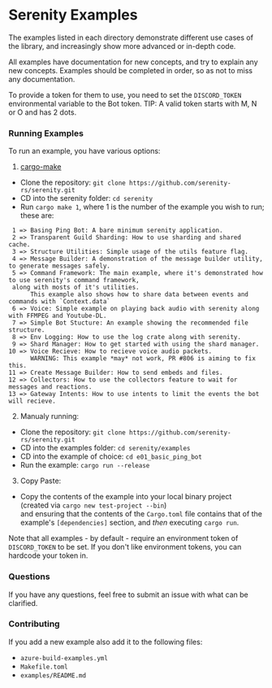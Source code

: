 # Serenity Examples

The examples listed in each directory demonstrate different use cases of the
library, and increasingly show more advanced or in-depth code.

All examples have documentation for new concepts, and try to explain any new
concepts. Examples should be completed in order, so as not to miss any
documentation.

To provide a token for them to use, you need to set the `DISCORD_TOKEN`
environmental variable to the Bot token.
TIP: A valid token starts with M, N or O and has 2 dots.

### Running Examples

To run an example, you have various options:

1. [cargo-make](https://lib.rs/crates/cargo-make)
- Clone the repository: `git clone https://github.com/serenity-rs/serenity.git`
- CD into the serenity folder: `cd serenity`
- Run `cargo make 1`, where 1 is the number of the example you wish to run; these are:
```
 1 => Basing Ping Bot: A bare minimum serenity application.
 2 => Transparent Guild Sharding: How to use sharding and shared cache.
 3 => Structure Utilities: Simple usage of the utils feature flag.
 4 => Message Builder: A demonstration of the message builder utility, to generate messages safely.
 5 => Command Framework: The main example, where it's demonstrated how to use serenity's command framework,
 along with mosts of it's utilities.
      This example also shows how to share data between events and commands with `Context.data`
 6 => Voice: Simple example on playing back audio with serenity along with FFMPEG and Youtube-DL.
 7 => Simple Bot Stucture: An example showing the recommended file structure.
 8 => Env Logging: How to use the log crate along with serenity.
 9 => Shard Manager: How to get started with using the shard manager.
10 => Voice Recieve: How to recieve voice audio packets.
      WARNING: This example *may* not work, PR #806 is aiming to fix this.
11 => Create Message Builder: How to send embeds and files.
12 => Collectors: How to use the collectors feature to wait for messages and reactions.
13 => Gateway Intents: How to use intents to limit the events the bot will recieve.
```

2. Manualy running:
- Clone the repository: `git clone https://github.com/serenity-rs/serenity.git`
- CD into the examples folder: `cd serenity/examples`
- CD into the example of choice: `cd e01_basic_ping_bot`
- Run the example: `cargo run --release`

3. Copy Paste:
- Copy the contents of the example into your local binary project\
(created via `cargo new test-project --bin`)\
and ensuring that the contents of the `Cargo.toml` file contains that
of the example's `[dependencies]` section, and _then_ executing `cargo run`.

Note that all examples - by default - require an environment token of
`DISCORD_TOKEN` to be set. If you don't like environment tokens, you can
hardcode your token in.

### Questions

If you have any questions, feel free to submit an issue with what can be
clarified.

### Contributing

If you add a new example also add it to the following files:
- `azure-build-examples.yml`
- `Makefile.toml`
- `examples/README.md`
